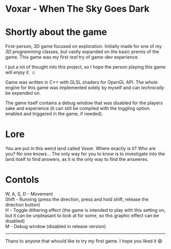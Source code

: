 # Voxar - When The Sky Goes Dark

# Shortly about the game
First-person, 3D game focused on exploration. Initially made for one of my *3D programming* classes, but vastly expanded on the basic premis of the game. This game was my first *real* try of game-dev experience. 

I put a lot of thought into this project, so I hope the person playing this game will enjoy it. :relaxed:

Game was written in C++ with GLSL shaders for OpenGL API. The whole engine for this game was implemented solely by myself and can *technically* be expended on.

The game itself contains a debug window that was disabled for the players sake and experience (it can still be compiled with the toggling option enabled and triggered in the game, if needed).

# Lore
You are put in this weird land called *Voxar*. Where exactly is it? Who are you? No one knows... The only way for you to know is to investigate into the land itself to find answers, as it is the only way to find the answeres.

# Contols
W, A, S, D - Movement\
Shift      - Running (press the direction, press and hold shift, release the direction button)\
H          - Toggle dithering effect (the game is intended to play with this setting on, but it can be unpleasant to look at for some, so this graphic effect can be disabled)\
M          - Debug window (disabled in release version)

---
Thans to anyone that whould like to try my first game. I hope you liked it :smile:


